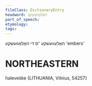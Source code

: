 ```yaml
---
fileClass: DictionaryEntry
headword: האָלעוועשקע
part_of_speech: 
etymology: 
tags: 
---
```

האָלעוועשקע
־ס
די
האָלאָוועשקע
'embers'

NORTHEASTERN
==============

haleves̀ke {LITHUANIA, Vilnius, 54257}


